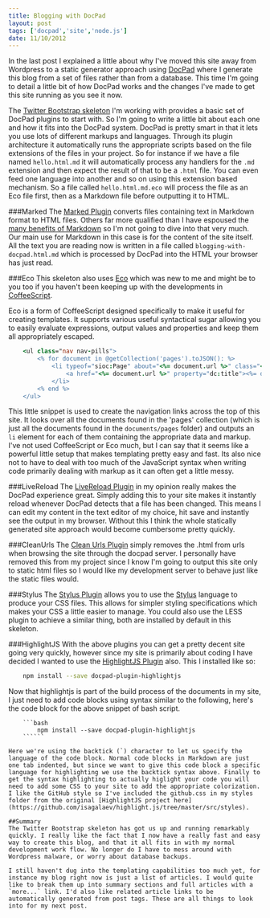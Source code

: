 ```yaml
---
title: Blogging with DocPad
layout: post
tags: ['docpad','site','node.js']
date: 11/10/2012
---
```

In the last post I explained a little about why I've moved this site away from Wordpress to a static generator approach using [DocPad](https://github.com/bevry/docpad) where I generate this blog from a set of files rather than from a database. This time I'm going to detail a little bit of how DocPad works and the changes I've made to get this site running as you see it now.

The [Twitter Bootstrap skeleton](https://github.com/docpad/twitter-bootstrap.docpad) I'm working with provides a basic set of DocPad plugins to start with. So I'm going to write a little bit about each one and how it fits into the DocPad system. DocPad is pretty smart in that it lets you use lots of different markups and languages. Through its plugin architecture it automatically runs the appropriate scripts based on the file extensions of the files in your project. So for instance if we have a file named `hello.html.md` it will automatically process any handlers for the `.md` extension and then expect the result of that to be a `.html` file. You can even feed one language into another and so on using this extension based mechanism. So a file called `hello.html.md.eco` will process the file as an Eco file first, then as a Markdown file before outputting it to HTML.

###Marked
The [Marked Plugin](https://github.com/docpad/docpad-plugin-marked/) converts files containing text in Markdown format to HTML files. Others far more qualified than I have espoused the [many benefits of Markdown](http://www.codinghorror.com/blog/2008/05/is-html-a-humane-markup-language.html) so I'm not going to dive into that very much. Our main use for Markdown in this case is for the content of the site itself. All the text you are reading now is written in a file called `blogging-with-docpad.html.md` which is processed by DocPad into the HTML your browser has just read.

###Eco
This skeleton also uses [Eco](https://github.com/sstephenson/eco) which was new to me and might be to you too if you haven't been keeping up with the developments in [CoffeeScript](http://coffeescript.org/).

Eco is a form of CoffeeScript designed specifically to make it useful for creating templates. It supports various useful syntactical sugar allowing you to easily evaluate expressions, output values and properties and keep them all appropriately escaped.

```coffeescript
	<ul class="nav nav-pills">
		<% for document in @getCollection('pages').toJSON(): %>
			<li typeof="sioc:Page" about="<%= document.url %>" class="<%= 'active'  if @document.url is document.url %>">
				<a href="<%= document.url %>" property="dc:title"><%= document.title %></a>
			</li>
		<% end %>
	</ul>
```

This little snippet is used to create the navigation links across the top of this site. It looks over all the documents found in the 'pages' collection (which is just all the documents found in the `documents/pages` folder) and outputs an `li` element for each of them containing the appropriate data and markup. I've not used CoffeeScript or Eco much, but I can say that it seems like a powerful little setup that makes templating pretty easy and fast. Its also nice not to have to deal with too much of the JavaScript syntax when writing code primarily dealing with markup as it can often get a little messy.

###LiveReload
The [LiveReload Plugin](http://docpad.org/plugin/livereload) in my opinion really makes the DocPad experience great. Simply adding this to your site makes it instantly reload whenever DocPad detects that a file has been changed. This means I can edit my content in the text editor of my choice, hit save and instantly see the output in my browser. Without this I think the whole statically generated site approach would become cumbersome pretty quickly.

###CleanUrls
The [Clean Urls Plugin](https://github.com/docpad/docpad-plugin-cleanurls/) simply removes the .html from urls when browsing the site through the docpad server. I personally have removed this from my project since I know I'm going to output this site only to static html files so I would like my development server to behave just like the static files would.

###Stylus
The [Stylus Plugin](https://github.com/docpad/docpad-plugin-stylus/) allows you to use the [Stylus](http://learnboost.github.com/stylus/) language to produce your CSS files. This allows for simpler styling specifications which makes your CSS a little easier to manage. You could also use the LESS plugin to achieve a similar thing, both are installed by default in this skeleton.

###HighlightJS
With the above plugins you can get a pretty decent site going very quickly, however since my site is primarily about coding I have decided I wanted to use the [HighlightJS Plugin](https://github.com/docpad/docpad-plugin-highlightjs/) also. This I installed like so:

```bash
	npm install --save docpad-plugin-highlightjs
```

Now that highlightjs is part of the build process of the documents in my site, I just need to add code blocks using syntax similar to the following, here's the code block for the above snippet of bash script.

```
	```bash
		npm install --save docpad-plugin-highlightjs
    ``````

Here we're using the backtick (`) character to let us specify the language of the code block. Normal code blocks in Markdown are just one tab indented, but since we want to give this code block a specific language for highlighting we use the backtick syntax above. Finally to get the syntax highlighting to actually higlight your code you will need to add some CSS to your site to add the appropriate colorization. I like the GitHub style so I've included the github.css in my styles folder from the original [HighlightJS project here](https://github.com/isagalaev/highlight.js/tree/master/src/styles).

##Summary
The Twitter Bootstrap skeleton has got us up and running remarkably quickly. I really like the fact that I now have a really fast and easy way to create this blog, and that it all fits in with my normal development work flow. No longer do I have to mess around with Wordpress malware, or worry about database backups.

I still haven't dug into the templating capabilities too much yet, for instance my blog right now is just a list of articles. I would quite like to break them up into summary sections and full articles with a `more...` link. I'd also like related article links to be automatically generated from post tags. These are all things to look into for my next post.